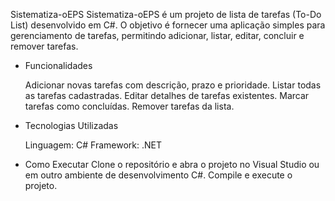 Sistematiza-oEPS
Sistematiza-oEPS é um projeto de lista de tarefas (To-Do List) desenvolvido em C#. O objetivo é fornecer uma aplicação simples para gerenciamento de tarefas, permitindo adicionar, listar, editar, concluir e remover tarefas.​

 - Funcionalidades 
   
    Adicionar novas tarefas com descrição, prazo e prioridade.
    Listar todas as tarefas cadastradas.
    Editar detalhes de tarefas existentes.
    Marcar tarefas como concluídas.
    Remover tarefas da lista.​

- Tecnologias Utilizadas

    Linguagem: C#
    Framework: .NET

- Como Executar
      Clone o repositório e abra o projeto no Visual Studio ou em outro ambiente de desenvolvimento C#.​
      Compile e execute o projeto.
